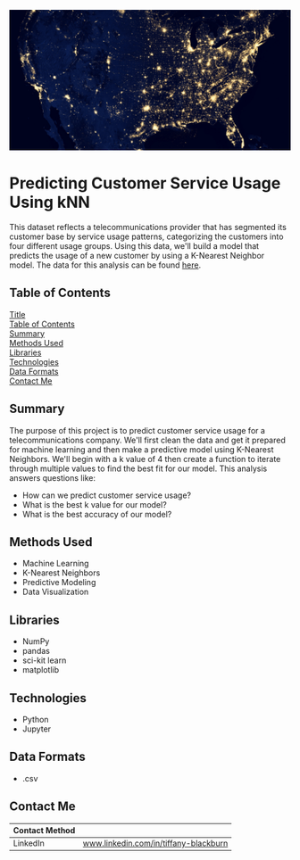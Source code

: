 ![telecommunications worker](https://github.com/tabburn/telecommunications-customers/blob/main/resources/telecommunications_hero.jpg)

# Predicting Customer Service Usage Using kNN
This dataset reflects a telecommunications provider that has segmented its customer base by service usage patterns, categorizing the customers into four different usage groups. Using this data, we'll build a model that predicts the usage of a new customer by using a K-Nearest Neighbor model. The data for this analysis can be found [here](https://github.com/tabburn/telecommunications-customers/blob/main/resources/teleCust1000t.csv).

## Table of Contents
[Title](Predicting-Customer-Service-Usage-Using-kNN)\
[Table of Contents](#Table-of-Contents)\
[Summary](#Summary)\
[Methods Used](#Methods-Used)\
[Libraries](#Libraries)\
[Technologies](#Technologies)\
[Data Formats](#Data-Formats)\
[Contact Me](#Contact-Me)

## Summary
The purpose of this project is to predict customer service usage for a telecommunications company. We'll first clean the data and get it prepared for machine learning and then make a predictive model using K-Nearest Neighbors. We'll begin with a k value of 4 then create a function to iterate through multiple values to find the best fit for our model. This analysis answers questions like:

* How can we predict customer service usage?
* What is the best k value for our model?
* What is the best accuracy of our model?

## Methods Used
* Machine Learning
* K-Nearest Neighbors
* Predictive Modeling
* Data Visualization

## Libraries
* NumPy
* pandas
* sci-kit learn
* matplotlib

## Technologies
* Python
* Jupyter

## Data Formats
* .csv

## Contact Me
| Contact Method | |
| -------------- | --- |
| LinkedIn | www.linkedin.com/in/tiffany-blackburn |
